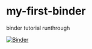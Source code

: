 # my-first-binder
binder tutorial runthrough

[![Binder](https://mybinder.org/badge_logo.svg)](https://mybinder.org/v2/gh/jbfink/my-first-binder/HEAD)

